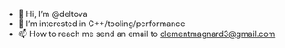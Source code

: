 - 👋 Hi, I’m @deltova
- 👀 I’m interested in C++/tooling/performance
- 📫 How to reach me send an email to clementmagnard3@gmail.com

<!---
deltova/deltova is a ✨ special ✨ repository because its `README.md` (this file) appears on your GitHub profile.
You can click the Preview link to take a look at your changes.
--->
